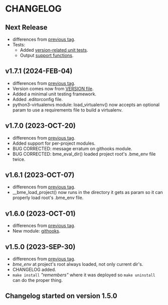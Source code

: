 # CHANGELOG

## Next Release
* differences from [previous tag](/../../compare/v1.7.1…main).
* Tests:
  * Added [version-related unit tests](./tests/test_bme_version.sh).
  * Output [support functions](./tests/maketests.sh).

## v1.7.1 (2024-FEB-04)
* differences from [previous tag](/../../compare/v1.7.0…v1.7.1).
* Version comes now from [VERSION file](./VERSION).
* Added a minimal unit testing framework.
* Added .editorconfig file.
* python3-virtualenvs module: load_virtualenv() now accepts an optional param to use a requirements file to build a virtualenv.

## v1.7.0 (2023-OCT-20)
* differences from [previous tag](/../../compare/v1.6.1…v1.7.0).
* Added support for per-project modules.
* BUG CORRECTED: message erratum on githooks module.
* BUG CORRECTED: bme_eval_dir() loaded project root's .bme_env file twice.

## v1.6.1 (2023-OCT-07)
* differences from [previous tag](/../../compare/v1.6.0…v1.6.1).
* __bme_load_project() now runs in the directory it gets as param so it can properly load root's .bme_env file.

## v1.6.0 (2023-OCT-01)
* differences from [previous tag](/../../compare/v1.5.0…v1.6.0).
* New module: [githooks](./src/bash-magin-enviro_modules/githooks.module).

## v1.5.0 (2023-SEP-30)
* differences from [previous tag](/../../compare/v1.4.7-1…v1.5.0).
* *bme_env* at project's root always loaded, not only current dir's.
* CHANGELOG added.
* `make install` *"remembers"* where it was deployed so `make uninstall` can do the proper thing.

## Changelog started on version 1.5.0
